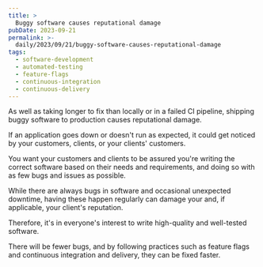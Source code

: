 ```yaml
---
title: >
  Buggy software causes reputational damage
pubDate: 2023-09-21
permalink: >-
  daily/2023/09/21/buggy-software-causes-reputational-damage
tags:
  - software-development
  - automated-testing
  - feature-flags
  - continuous-integration
  - continuous-delivery
---
```


As well as taking longer to fix than locally or in a failed CI pipeline, shipping buggy software to production causes reputational damage.

If an application goes down or doesn't run as expected, it could get noticed by your customers, clients, or your clients' customers.

You want your customers and clients to be assured you're writing the correct software based on their needs and requirements, and doing so with as few bugs and issues as possible.

While there are always bugs in software and occasional unexpected downtime, having these happen regularly can damage your and, if applicable, your client's reputation.

Therefore, it's in everyone's interest to write high-quality and well-tested software.

There will be fewer bugs, and by following practices such as feature flags and continuous integration and delivery, they can be fixed faster.
